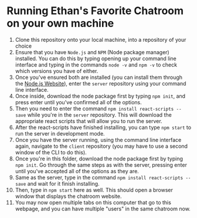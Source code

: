 # Running Ethan's Favorite Chatroom on your own machine

1. Clone this repository onto your local machine, into a repository of your choice
2. Ensure that you have `Node.js` and `NPM` (Node package manager) installed. You can do this by typing opening up your command line interface and typing in the commands `node -v` and `npm -v` to check which versions you have of either.
3. Once you've ensured both are installed (you can install them through the [Node.js Website](https://nodejs.org/en)), enter the `server` repository using your command line interface.
4. Once inside, download the node package first by typing `npm init`, and press enter until you've confirmed all of the options. 
5. Then you need to enter the command `npm install react-scripts --save` while you're in the `server` repository. This will download the appropriate react scripts that will allow you to run the server.
6. After the react-scripts have finished installing, you can type `npm start` to run the server in development mode.
7. Once you have the server running, using the command line interface again, navigate to the `client` repository (you may have to use a second window of the CLI to do this).
8. Once you're in this folder, download the node package first by typing `npm init`. Go through the same steps as with the server, pressing enter until you've accepted all of the options as they are. 
9. Same as the server, type in the command `npm install react-scripts --save` and wait for it finish installing.
10. Then, type in `npm start` here as well. This should open a browser window that displays the chatroom website.
11. You may now open multiple tabs on this computer that go to this webpage, and you can have multiple "users" in the same chatroom now.
